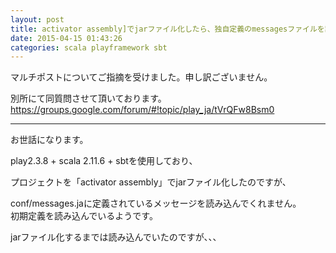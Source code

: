 ```yaml
---
layout: post
title: activator assembly]でjarファイル化したら、独自定義のmessagesファイルを読み込まなくなった
date: 2015-04-15 01:43:26
categories: scala playframework sbt
---
```

<p>マルチポストについてご指摘を受けました。申し訳ございません。</p>

<p>別所にて同質問させて頂いております。<br>
<a href="https://groups.google.com/forum/#!topic/play_ja/tVrQFw8Bsm0" rel="nofollow">https://groups.google.com/forum/#!topic/play_ja/tVrQFw8Bsm0</a></p>

<hr>

<p>お世話になります。</p>

<p>play2.3.8 + scala 2.11.6 + sbtを使用しており、</p>

<p>プロジェクトを「activator assembly」でjarファイル化したのですが、</p>

<p>conf/messages.jaに定義されているメッセージを読み込んでくれません。<br>
初期定義を読み込んでいるようです。</p>

<p>jarファイル化するまでは読み込んでいたのですが、、、</p>
